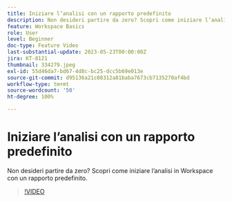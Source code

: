```yaml
---
title: Iniziare l’analisi con un rapporto predefinito
description: Non desideri partire da zero? Scopri come iniziare l’analisi in Workspace con un rapporto predefinito.
feature: Workspace Basics
role: User
level: Beginner
doc-type: Feature Video
last-substantial-update: 2023-05-23T00:00:00Z
jira: KT-8121
thumbnail: 334279.jpeg
exl-id: 55d46da7-bd67-4d8c-bc25-dcc5b69e013e
source-git-commit: d95136a21c08312a81baba7673cb7135270af4bd
workflow-type: tm+mt
source-wordcount: '50'
ht-degree: 100%

---
```


# Iniziare l’analisi con un rapporto predefinito

Non desideri partire da zero? Scopri come iniziare l’analisi in Workspace con un rapporto predefinito.

>[!VIDEO](https://video.tv.adobe.com/v/334279/?learn=on)
